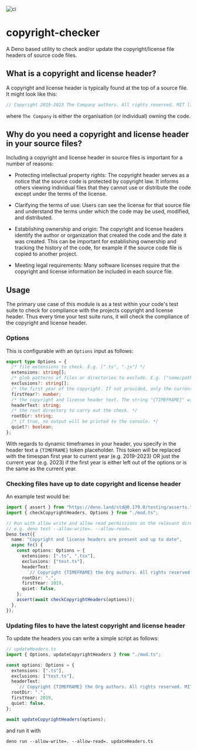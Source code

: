 ![ci](https://github.com/cknight/copyright-checker/workflows/ci/badge.svg)

# copyright-checker

A Deno based utility to check and/or update the copyright/license file headers
of source code files.

## What is a copyright and license header?
A copyright and license header is typically found at the top of a source file.  It might look like this:
```ts
// Copyright 2019-2023 The Company authors. All rights reserved. MIT license.
```
where `The Company` is either the organisation (or individual) owning the code.

## Why do you need a copyright and license header in your source files?

Including a copyright and license header in source files is important for a
number of reasons:

- Protecting intellectual property rights: The copyright header serves as a
  notice that the source code is protected by copyright law. It informs others
  viewing individual files that they cannot use or distribute the code except
  under the terms of the license.

- Clarifying the terms of use: Users can see the license for that source file
  and understand the terms under which the code may be used, modified, and
  distributed.

- Establishing ownership and origin: The copyright and license headers identify
  the author or organization that created the code and the date it was created.
  This can be important for establishing ownership and tracking the history of
  the code, for example if the source code file is copied to another project.

- Meeting legal requirements: Many software licenses require that the copyright
  and license information be included in each source file.

## Usage

The primary use case of this module is as a test within your code's test suite
to check for compliance with the projects copyright and license header. Thus
every time your test suite runs, it will check the compliance of the copyright
and license header.

### Options

This is configurable with an `Options` input as follows:

```ts
export type Options = {
  /* file extensions to check. E.g. [".ts", ".js"] */
  extensions: string[];
  /* glob patterns of files or directories to exclude. E.g. ["some/path/*_test.ts"] */
  exclusions?: string[];
  /* the first year of the copyright. If not provided, only the current year will be used. */
  firstYear?: number;
  /* the copyright and license header text. The string "{TIMEFRAME}" will be replaced with the current year, or the first year (if specified) and the current year (e.g. 2019-2023). */
  headerText: string;
  /* the root directory to carry out the check. */
  rootDir: string;
  /* if true, no output will be printed to the console. */
  quiet?: boolean;
};
```

With regards to dynamic timeframes in your header, you specify in the header
text a `{TIMEFRAME}` token placeholder. This token will be replaced with the
timespan first year to current year (e.g. 2019-2023) OR just the current year
(e.g. 2023) if the first year is either left out of the options or is the same
as the current year.

### Checking files have up to date copyright and license header

An example test would be:

```ts
import { assert } from "https://deno.land/std@0.179.0/testing/asserts.ts";
import { checkCopyrightHeaders, Options } from "./mod.ts";

// Run with allow write and allow read permissions on the relevant directories
// e.g. deno test --allow-write=. --allow-read=.
Deno.test({
  name: "Copyright and license headers are present and up to date",
  async fn() {
    const options: Options = {
      extensions: [".ts", ".tsx"],
      exclusions: ["test.ts"],
      headerText:
        `// Copyright {TIMEFRAME} the Org authors. All rights reserved. MIT license.`,
      rootDir: ".",
      firstYear: 2019,
      quiet: false,
    };
    assert(await checkCopyrightHeaders(options));
  },
});
```

### Updating files to have the latest copyright and license header

To update the headers you can write a simple script as follows:

```ts
// updateHeaders.ts
import { Options, updateCopyrightHeaders } from "./mod.ts";

const options: Options = {
  extensions: [".ts"],
  exclusions: ["test.ts"],
  headerText:
    `// Copyright {TIMEFRAME} the Org authors. All rights reserved. MIT license.`,
  rootDir: ".",
  firstYear: 2019,
  quiet: false,
};

await updateCopyrightHeaders(options);
```

and run it with

```shell
deno run --allow-write=. --allow-read=. updateHeaders.ts
```

